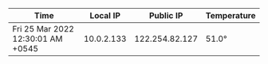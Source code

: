 | Time     | Local IP | Public IP | Temperature |
| ----------- | ----------- | ----------- | ----------- |
| Fri 25 Mar 2022 12:30:01 AM +0545      | 10.0.2.133     | 122.254.82.127  | 51.0° |
